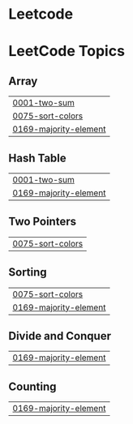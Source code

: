 # Leetcode
<!---LeetCode Topics Start-->
# LeetCode Topics
## Array
|  |
| ------- |
| [0001-two-sum](https://github.com/Abhishek-9011/Leetcode/tree/master/0001-two-sum) |
| [0075-sort-colors](https://github.com/Abhishek-9011/Leetcode/tree/master/0075-sort-colors) |
| [0169-majority-element](https://github.com/Abhishek-9011/Leetcode/tree/master/0169-majority-element) |
## Hash Table
|  |
| ------- |
| [0001-two-sum](https://github.com/Abhishek-9011/Leetcode/tree/master/0001-two-sum) |
| [0169-majority-element](https://github.com/Abhishek-9011/Leetcode/tree/master/0169-majority-element) |
## Two Pointers
|  |
| ------- |
| [0075-sort-colors](https://github.com/Abhishek-9011/Leetcode/tree/master/0075-sort-colors) |
## Sorting
|  |
| ------- |
| [0075-sort-colors](https://github.com/Abhishek-9011/Leetcode/tree/master/0075-sort-colors) |
| [0169-majority-element](https://github.com/Abhishek-9011/Leetcode/tree/master/0169-majority-element) |
## Divide and Conquer
|  |
| ------- |
| [0169-majority-element](https://github.com/Abhishek-9011/Leetcode/tree/master/0169-majority-element) |
## Counting
|  |
| ------- |
| [0169-majority-element](https://github.com/Abhishek-9011/Leetcode/tree/master/0169-majority-element) |
<!---LeetCode Topics End-->